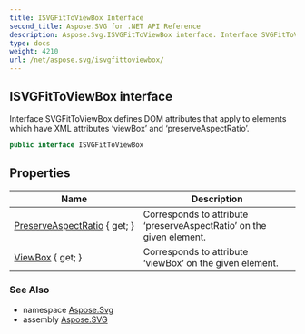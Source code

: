 ```yaml
---
title: ISVGFitToViewBox Interface
second_title: Aspose.SVG for .NET API Reference
description: Aspose.Svg.ISVGFitToViewBox interface. Interface SVGFitToViewBox defines DOM attributes that apply to elements which have XML attributes viewBox and preserveAspectRatio
type: docs
weight: 4210
url: /net/aspose.svg/isvgfittoviewbox/
---
```

## ISVGFitToViewBox interface

Interface SVGFitToViewBox defines DOM attributes that apply to elements which have XML attributes ‘viewBox’ and ‘preserveAspectRatio’.

```csharp
public interface ISVGFitToViewBox
```

## Properties

| Name | Description |
| --- | --- |
| [PreserveAspectRatio](../../aspose.svg/isvgfittoviewbox/preserveaspectratio/) { get; } | Corresponds to attribute ‘preserveAspectRatio’ on the given element. |
| [ViewBox](../../aspose.svg/isvgfittoviewbox/viewbox/) { get; } | Corresponds to attribute ‘viewBox’ on the given element. |

### See Also

* namespace [Aspose.Svg](../../aspose.svg/)
* assembly [Aspose.SVG](../../)
